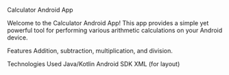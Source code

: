 
Calculator Android App


Welcome to the Calculator Android App! This app provides a simple yet powerful tool for performing various arithmetic calculations on your Android device.

Features
Addition, subtraction, multiplication, and division.

Technologies Used
Java/Kotlin
Android SDK
XML (for layout)
